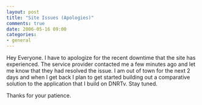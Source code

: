 ```yaml
---
layout: post
title: "Site Issues (Apologies)"
comments: true
date: 2006-05-16 09:00
categories:
- general
---
```


Hey Everyone. I have to apologize for the recent downtime that the site has experienced. The service provider contacted me a few minutes ago and let me know that they had resolved the issue. I am out of town for the next 2 days and when I get back I plan to get started building out a comparative solution to the application that I build on DNRTv. Stay tuned. 

Thanks for your patience.




